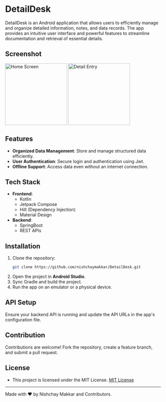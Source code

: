 # DetailDesk

DetailDesk is an Android application that allows users to efficiently manage and organize detailed information, notes, and data records. The app provides an intuitive user interface and powerful features to streamline documentation and retrieval of essential details.

## Screenshot
<img src="https://github.com/user-attachments/assets/d14f599a-b016-4978-8a6d-673bb5cf5b88" alt="Home Screen" width="200"/>
<img src="https://github.com/user-attachments/assets/0b4203c8-b6b7-404f-9c32-77733ff59549" alt="Detail Entry" width="200"/>


## Features

- **Organized Data Management**: Store and manage structured data efficiently.
- **User Authentication**: Secure login and authentication using Jwt.
- **Offline Support**: Access data even without an internet connection.

## Tech Stack

- **Frontend**:
  - Kotlin
  - Jetpack Compose
  - Hilt (Dependency Injection)
  - Material Design
- **Backend**:
  - SpringBoot
  - REST APIs

## Installation

1. Clone the repository:
   ```bash
   git clone https://github.com/nishchaymakkar/DetailDesk.git
   ```
2. Open the project in **Android Studio**.
3. Sync Gradle and build the project.
4. Run the app on an emulator or a physical device.

## API Setup
Ensure your backend API is running and update the API URLs in the app's configuration file.


## Contribution

Contributions are welcome! Fork the repository, create a feature branch, and submit a pull request.

## License
- This project is licensed under the MIT License. [MIT License](LICENSE)

---
Made with ❤️ by Nishchay Makkar and Contributors.
